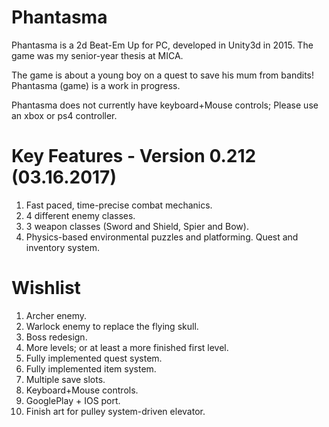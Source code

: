 # Phantasma
Phantasma is a 2d Beat-Em Up for PC, developed in Unity3d in 2015.
The game was my senior-year thesis at MICA.

The game is about a young boy on a quest to save his mum from bandits!
Phantasma (game) is a work in progress.

Phantasma does not currently have keyboard+Mouse controls;
Please use an xbox or ps4 controller.

# Key Features - Version 0.212 (03.16.2017)
1. Fast paced, time-precise combat mechanics.
2. 4 different enemy classes.
3. 3 weapon classes (Sword and Shield, Spier and Bow).
4. Physics-based environmental puzzles and platforming.
Quest and inventory system.

# Wishlist
1. Archer enemy.
2. Warlock enemy to replace the flying skull.
2. Boss redesign.
3. More levels; or at least a more finished first level.
4. Fully implemented quest system.
5. Fully implemented item system.
6. Multiple save slots.
7. Keyboard+Mouse controls.
8. GooglePlay + IOS port.
9. Finish art for pulley system-driven elevator.
